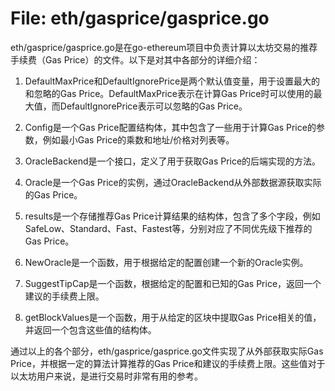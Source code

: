 # File: eth/gasprice/gasprice.go

eth/gasprice/gasprice.go是在go-ethereum项目中负责计算以太坊交易的推荐手续费（Gas Price）的文件。以下是对其中各部分的详细介绍：

1. DefaultMaxPrice和DefaultIgnorePrice是两个默认值变量，用于设置最大的和忽略的Gas Price。DefaultMaxPrice表示在计算Gas Price时可以使用的最大值，而DefaultIgnorePrice表示可以忽略的Gas Price。

2. Config是一个Gas Price配置结构体，其中包含了一些用于计算Gas Price的参数，例如最小Gas Price的乘数和地址/价格对列表等。

3. OracleBackend是一个接口，定义了用于获取Gas Price的后端实现的方法。

4. Oracle是一个Gas Price的实例，通过OracleBackend从外部数据源获取实际的Gas Price。

5. results是一个存储推荐Gas Price计算结果的结构体，包含了多个字段，例如SafeLow、Standard、Fast、Fastest等，分别对应了不同优先级下推荐的Gas Price。

6. NewOracle是一个函数，用于根据给定的配置创建一个新的Oracle实例。

7. SuggestTipCap是一个函数，根据给定的配置和已知的Gas Price，返回一个建议的手续费上限。

8. getBlockValues是一个函数，用于从给定的区块中提取Gas Price相关的值，并返回一个包含这些值的结构体。

通过以上的各个部分，eth/gasprice/gasprice.go文件实现了从外部获取实际Gas Price，并根据一定的算法计算推荐的Gas Price和建议的手续费上限。这些值对于以太坊用户来说，是进行交易时非常有用的参考。

